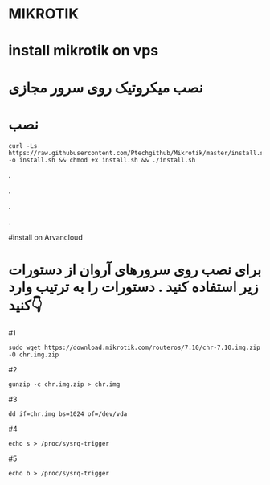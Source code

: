 
# MIKROTIK

# install mikrotik on vps
# نصب میکروتیک روی سرور مجازی

# نصب

```
curl -Ls https://raw.githubusercontent.com/Ptechgithub/Mikrotik/master/install.sh -o install.sh && chmod +x install.sh && ./install.sh
```

.

.
 
.

.

#install on Arvancloud 
# برای نصب روی سرورهای آروان از دستورات زیر استفاده کنید . دستورات را به ترتیب وارد کنید👇
#1

```
sudo wget https://download.mikrotik.com/routeros/7.10/chr-7.10.img.zip -O chr.img.zip
```

#2

```
gunzip -c chr.img.zip > chr.img
```

#3

```
dd if=chr.img bs=1024 of=/dev/vda
```

#4

```
echo s > /proc/sysrq-trigger
```

#5

```
echo b > /proc/sysrq-trigger
```
